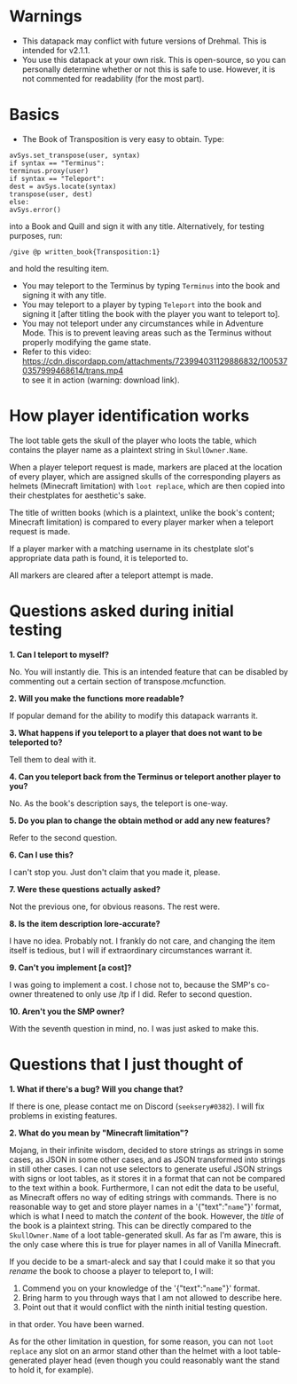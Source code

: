 # Warnings
- This datapack may conflict with future versions of Drehmal. This is intended for v2.1.1.
- You use this datapack at your own risk. This is open-source, so you can personally determine whether or not this is safe to use. However, it is not commented for readability (for the most part). 

# Basics
- The Book of Transposition is very easy to obtain. Type:
```
avSys.set_transpose(user, syntax)
if syntax == "Terminus":
terminus.proxy(user)
if syntax == "Teleport":
dest = avSys.locate(syntax)
transpose(user, dest)
else:
avSys.error()
```
into a Book and Quill and sign it with any title. Alternatively, for testing purposes, run:
```
/give @p written_book{Transposition:1}
```
and hold the resulting item.
- You may teleport to the Terminus by typing `Terminus` into the book and signing it with any title.
- You may teleport to a player by typing `Teleport` into the book and signing it [after titling the book with the player you want to teleport to].
- You may not teleport under any circumstances while in Adventure Mode. This is to prevent leaving areas such as the Terminus without properly modifying the game state.
- Refer to this video:  
https://cdn.discordapp.com/attachments/723994031129886832/1005370357999468614/trans.mp4  
to see it in action (warning: download link).

# How player identification works
The loot table gets the skull of the player who loots the table, which contains the player name as a plaintext string in `SkullOwner.Name`.  
  
When a player teleport request is made, markers are placed at the location of every player, which are assigned skulls of the corresponding players as helmets (Minecraft limitation) with `loot replace`, which are then copied into their chestplates for aesthetic's sake.    
  
The title of written books (which is a plaintext, unlike the book's content; Minecraft limitation) is compared to every player marker when a teleport request is made.   
  
If a player marker with a matching username in its chestplate slot's appropriate data path is found, it is teleported to.  
  
All markers are cleared after a teleport attempt is made.  

# Questions asked during initial testing
**1. Can I teleport to myself?**  
  
No. You will instantly die. This is an intended feature that can be disabled by commenting out a certain section of transpose.mcfunction.

**2. Will you make the functions more readable?**  
    
If popular demand for the ability to modify this datapack warrants it.

**3. What happens if you teleport to a player that does not want to be teleported to?**  
  
Tell them to deal with it.
  
**4. Can you teleport back from the Terminus or teleport another player to you?**  
  
No. As the book's description says, the teleport is one-way.
  
**5. Do you plan to change the obtain method or add any new features?**  
  
Refer to the second question.
  
**6. Can I use this?**  
  
I can't stop you. Just don't claim that you made it, please.
  
**7. Were these questions actually asked?**  
  
Not the previous one, for obvious reasons. The rest were.
  
**8. Is the item description lore-accurate?**  
  
I have no idea. Probably not. I frankly do not care, and changing the item itself is tedious, but I will if extraordinary circumstances warrant it.
  
**9. Can't you implement \[a cost]?**  
  
I was going to implement a cost. I chose not to, because the SMP's co-owner threatened to only use /tp if I did. Refer to second question.
  
**10. Aren't you the SMP owner?**  
  
With the seventh question in mind, no. I was just asked to make this.

# Questions that I just thought of
**1. What if there's a bug? Will you change that?**  
  
If there is one, please contact me on Discord (`seeksery#0382`). I will fix problems in existing features.
  
**2. What do you mean by "Minecraft limitation"?**  
  
Mojang, in their infinite wisdom, decided to store strings as strings in some cases, as JSON in some other cases, and as JSON transformed into strings in still other cases. I can not use selectors to generate useful JSON strings with signs or loot tables, as it stores it in a format that can not be compared to the text within a book. Furthermore, I can not edit the data to be useful, as Minecraft offers no way of editing strings with commands. There is no reasonable way to get and store player names in a '{"text":"`name`"}' format, which is what I need to match the _content_ of the book. However, the _title_ of the book is a plaintext string. This can be directly compared to the `SkullOwner.Name` of a loot table-generated skull. As far as I'm aware, this is the only case where this is true for player names in all of Vanilla Minecraft.  
  
If you decide to be a smart-aleck and say that I could make it so that you _rename_ the book to choose a player to teleport to, I will:  
1. Commend you on your knowledge of the '{"text":"`name`"}' format.
2. Bring harm to you through ways that I am not allowed to describe here.
3. Point out that it would conflict with the ninth initial testing question.  
  
in that order. You have been warned.  
  
As for the other limitation in question, for some reason, you can not `loot replace` any slot on an armor stand other than the helmet with a loot table-generated player head (even though you could reasonably want the stand to hold it, for example).
